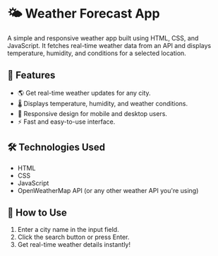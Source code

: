 # 🌤️ Weather Forecast App

A simple and responsive weather app built using HTML, CSS, and JavaScript. It fetches real-time weather data from an API and displays temperature, humidity, and conditions for a selected location.

## 🚀 Features
- 🌎 Get real-time weather updates for any city.
- 🌡️ Displays temperature, humidity, and weather conditions.
- 📱 Responsive design for mobile and desktop users.
- ⚡ Fast and easy-to-use interface.

## 🛠️ Technologies Used
- HTML
- CSS
- JavaScript
- OpenWeatherMap API (or any other weather API you're using)


## 🎯 How to Use
1. Enter a city name in the input field.
2. Click the search button or press Enter.
3. Get real-time weather details instantly!

